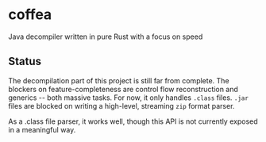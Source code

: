 # coffea
Java decompiler written in pure Rust with a focus on speed

## Status
The decompilation part of this project is still far from complete.
The blockers on feature-completeness are control flow reconstruction and generics -- both massive tasks.
For now, it only handles `.class` files. `.jar` files are blocked on writing a high-level, streaming `zip` format parser.

As a .class file parser, it works well, though this API is not currently exposed in a meaningful way.
